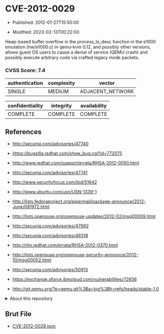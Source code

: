 # CVE-2012-0029

- Published: 2012-01-27T15:55:00

- Modified: 2023-02-13T00:22:00

Heap-based buffer overflow in the process_tx_desc function in the e1000 emulation (hw/e1000.c) in qemu-kvm 0.12, and possibly other versions, allows guest OS users to cause a denial of service (QEMU crash) and possibly execute arbitrary code via crafted legacy mode packets.

### CVSS Score: **7.4**

| authentication | complexity | vector |
| --- | --- | --- |
| SINGLE | MEDIUM | ADJACENT_NETWORK |

| confidentiality | integrity | availability |
| --- | --- | --- |
| COMPLETE | COMPLETE | COMPLETE |

## References

* http://secunia.com/advisories/47740

* https://bugzilla.redhat.com/show_bug.cgi?id=772075

* http://www.redhat.com/support/errata/RHSA-2012-0050.html

* http://secunia.com/advisories/47741

* http://www.securityfocus.com/bid/51642

* http://www.ubuntu.com/usn/USN-1339-1

* http://lists.fedoraproject.org/pipermail/package-announce/2012-June/081972.html

* http://lists.opensuse.org/opensuse-updates/2012-02/msg00009.html

* http://secunia.com/advisories/47992

* http://secunia.com/advisories/48318

* http://rhn.redhat.com/errata/RHSA-2012-0370.html

* http://lists.opensuse.org/opensuse-security-announce/2012-10/msg00002.html

* http://secunia.com/advisories/50913

* https://exchange.xforce.ibmcloud.com/vulnerabilities/72656

* http://git.qemu.org/?p=qemu.git%3Ba=log%3Bh=refs/heads/stable-1.0

<details>
<summary>About this repository</summary> 

  This repository is part of the project [Live Hack CVE](https://github.com/Live-Hack-CVE). Main website can be found [www.live-hack.org](https://www.live-hack.org) 
  
  Made by [Sn0wAlice](https://github.com/Sn0wAlice) for the people that care about security and need to have a feed of the latest CVEs. Hope you enjoy it, don't forget to star the repo and follow me on [Twitter](https://twitter.com/Sn0wAlice) and [Github](https://github.com/Sn0wAlice). And that is my [personnal website](https://www.alice-snow.me/)

  - [Home Page](https://github.com/Live-Hack-CVE)
  - [Framework](https://github.com/Live-Hack-CVE/cve-framework)
  - [CVE database](https://github.com/Live-Hack-CVE/full_database)
  - [Changelog](https://github.com/Live-Hack-CVE/Changelog)
</details>

## Brut File

* [CVE-2012-0029.json](https://raw.githubusercontent.com/Live-Hack-CVE/full_database/main/cves/2012/CVE-2012-0029.json)

